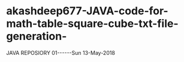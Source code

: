 # akashdeep677-JAVA-code-for-math-table-square-cube-txt-file-generation-
JAVA REPOSIORY 01------Sun 13-May-2018
